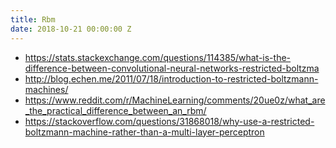 ```yaml
---
title: Rbm
date: 2018-10-21 00:00:00 Z
---
```


* https://stats.stackexchange.com/questions/114385/what-is-the-difference-between-convolutional-neural-networks-restricted-boltzma
* http://blog.echen.me/2011/07/18/introduction-to-restricted-boltzmann-machines/
* https://www.reddit.com/r/MachineLearning/comments/20ue0z/what_are_the_practical_difference_between_an_rbm/
* https://stackoverflow.com/questions/31868018/why-use-a-restricted-boltzmann-machine-rather-than-a-multi-layer-perceptron
